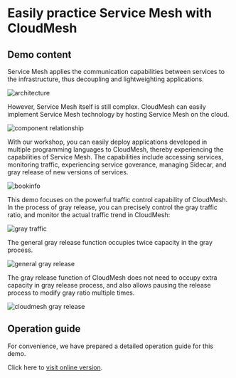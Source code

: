 # Easily practice Service Mesh with CloudMesh

## Demo content

Service Mesh applies the communication capabilities between services to the infrastructure, thus decoupling and lightweighting applications.

![architecture](https://gw.alipayobjects.com/mdn/rms_631dea/afts/img/A*ApfhTbQQPAwAAAAAAAAAAABkARQnAQ)

However, Service Mesh itself is still complex. CloudMesh can easily implement Service Mesh technology by hosting Service Mesh on the cloud.

![component relationship](https://gw.alipayobjects.com/mdn/rms_631dea/afts/img/A*f8N_TaB7oVwAAAAAAAAAAABkARQnAQ)

With our workshop, you can easily deploy applications developed in multiple programming languages ​​to CloudMesh, thereby experiencing the capabilities of Service Mesh. The capabilities include accessing services, monitoring traffic, experiencing service goverance, managing Sidecar, and gray release of new versions of services.

![bookinfo](https://gw.alipayobjects.com/mdn/rms_631dea/afts/img/A*A1mgR7I9RQMAAAAAAAAAAABkARQnAQ)

This demo focuses on the powerful traffic control capability of CloudMesh. In the process of gray release, you can precisely control the gray traffic ratio, and monitor the actual traffic trend in CloudMesh:

![gray traffic](https://gw.alipayobjects.com/mdn/rms_631dea/afts/img/A*SyIGTqvtIfcAAAAAAAAAAABkARQnAQ)

The general gray release function occupies twice capacity in the gray process.

![general gray release](https://gw.alipayobjects.com/mdn/rms_631dea/afts/img/A*8MXfQorNe6AAAAAAAAAAAABkARQnAQ)

The gray release function of CloudMesh does not need to occupy extra capacity in gray release process, and also allows pausing the release process to modify gray ratio multiple times.

![cloudmesh gray release](https://gw.alipayobjects.com/mdn/rms_631dea/afts/img/A*JRTmR4YUZ0kAAAAAAAAAAABkARQnAQ)

## Operation guide

For convenience, we have prepared a detailed operation guide for this demo. 

Click here to [visit online version](https://www.sofastack.tech/cloud-mesh-demo).